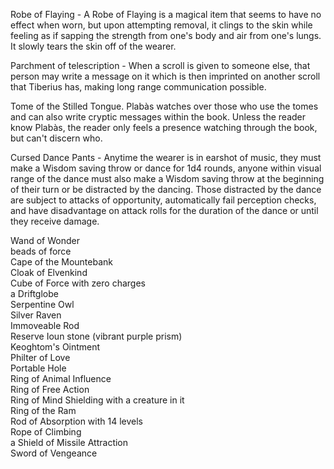 Robe of Flaying - A Robe of Flaying is a magical item that seems to have no effect when worn, but upon attempting removal, it clings to the skin while feeling as if sapping the strength from one's body and air from one's lungs. It slowly tears the skin off of the wearer.
 
Parchment of telescription - When a scroll is given to someone else, that person may write a message on it which is then imprinted on another scroll that Tiberius has, making long range communication possible.
 
Tome of the Stilled Tongue. Plabàs watches over those who use the tomes and can also write cryptic messages within the book. Unless the reader know Plabàs, the reader only feels a presence watching through the book, but can't discern who.
 
Cursed Dance Pants - Anytime the wearer is in earshot of music, they must make a Wisdom saving throw or dance for 1d4 rounds, anyone within visual range of the dance must also make a Wisdom saving throw at the beginning of their turn or be distracted by the dancing. Those distracted by the dance are subject to attacks of opportunity, automatically fail perception checks, and have disadvantage on attack rolls for the duration of the dance or until they receive damage.
 
Wand of Wonder  
beads of force  
Cape of the Mountebank  
Cloak of Elvenkind  
Cube of Force with zero charges  
a Driftglobe  
Serpentine Owl  
Silver Raven  
Immoveable Rod  
Reserve Ioun stone (vibrant purple prism)  
Keoghtom's Ointment  
Philter of Love  
Portable Hole  
Ring of Animal Influence  
Ring of Free Action  
Ring of Mind Shielding with a creature in it  
Ring of the Ram  
Rod of Absorption with 14 levels  
Rope of Climbing  
a Shield of Missile Attraction  
Sword of Vengeance